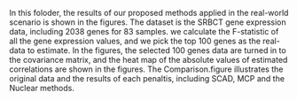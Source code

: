 In this foloder, the results of our proposed methods applied in the real-world scenario is shown in the figures.
The dataset is the SRBCT gene expression data, including 2038 genes for 83 samples.  we calculate the F-statistic of all the gene expression values, and we pick the top 100 genes as the real-data to estimate.
In the figures, the selected 100 genes data are turned in to the covariance matrix, and the heat map of the absolute values of estimated correlations are shown in the figures.
The Comparison.figure illustrates the original data and the results of each penaltis, including SCAD, MCP and the Nuclear methods. 
